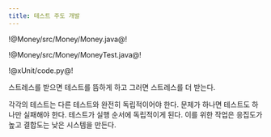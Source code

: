 ```yaml
---
title: 테스트 주도 개발
---
```


!@Money/src/Money/Money.java@!

!@Money/src/Money/MoneyTest.java@!

!@xUnit/code.py@!

스트레스를 받으면 테스트를 뜸하게 하고 그러면 스트레스를 더 받는다.

각각의 테스트는 다른 테스트와 완전히 독립적이어야 한다. 문제가 하나면 테스트도 하나만 실패해야 한다. 테스트가 실행 순서에 독립적이게 된다. 이를 위한 작업은 응집도가 높고 결합도는 낮은 시스템을 만든다.
